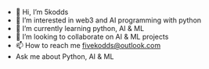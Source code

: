 - 👋 Hi, I’m 5kodds
- 👀 I’m interested in web3 and AI programming with python
- 🌱 I’m currently learning python, AI & ML
- 💞️ I’m looking to collaborate on AI & ML projects
- 📫 How to reach me fivekodds@outlook.com
- Ask me about Python, AI & ML

<!---
5kodds/5kodds is a ✨ special ✨ repository because its `README.md` (this file) appears on your GitHub profile.
You can click the Preview link to take a look at your changes.
--->
